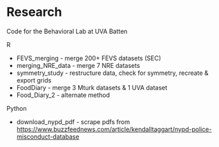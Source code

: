 # Research
Code for the Behavioral Lab at UVA Batten

R
* FEVS_merging - merge 200+ FEVS datasets (SEC)
* merging_NRE_data - merge 7 NRE datasets
* symmetry_study - restructure data, check for symmetry, recreate & export grids
* FoodDiary - merge 3 Mturk datasets & 1 UVA dataset 
* Food_Diary_2 - alternate method 


Python
* download_nypd_pdf - scrape pdfs from https://www.buzzfeednews.com/article/kendalltaggart/nypd-police-misconduct-database
